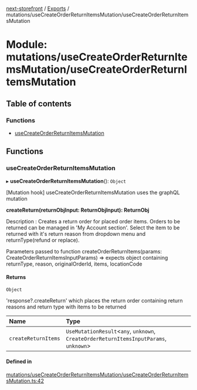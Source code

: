 [next-storefront](../README.md) / [Exports](../modules.md) / mutations/useCreateOrderReturnItemsMutation/useCreateOrderReturnItemsMutation

# Module: mutations/useCreateOrderReturnItemsMutation/useCreateOrderReturnItemsMutation

## Table of contents

### Functions

- [useCreateOrderReturnItemsMutation](mutations_useCreateOrderReturnItemsMutation_useCreateOrderReturnItemsMutation.md#usecreateorderreturnitemsmutation)

## Functions

### useCreateOrderReturnItemsMutation

▸ **useCreateOrderReturnItemsMutation**(): `Object`

[Mutation hook] useCreateOrderReturnItemsMutation uses the graphQL mutation

<b>createReturn(returnObjInput: ReturnObjInput): ReturnObj</b>

Description : Creates a return order for placed order items. Orders to be returned can be managed in 'My Account section'.
Select the item to be returned with it's return reason from dropdown menu and returnType(refund or replace).

Parameters passed to function createOrderReturnItems(params: CreateOrderReturnItemsInputParams) => expects object containing returnType, reason, originalOrderId, items, locationCode

#### Returns

`Object`

'response?.createReturn' which places the return order containing return reasons and return type with items to be returned

| Name                | Type                                                                                   |
| :------------------ | :------------------------------------------------------------------------------------- |
| `createReturnItems` | `UseMutationResult`<`any`, `unknown`, `CreateOrderReturnItemsInputParams`, `unknown`\> |

#### Defined in

[mutations/useCreateOrderReturnItemsMutation/useCreateOrderReturnItemsMutation.ts:42](https://github.com/KiboSoftware/nextjs-storefront/blob/a6cbcc7/hooks/mutations/useCreateOrderReturnItemsMutation/useCreateOrderReturnItemsMutation.ts#L42)
